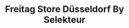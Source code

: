 ---
title: "Freitag Store Düsseldorf By Selekteur"
url: /duesseldorf/freitag-store-duesseldorf-by-selekteur/
shop: Taschen & Koffer
---